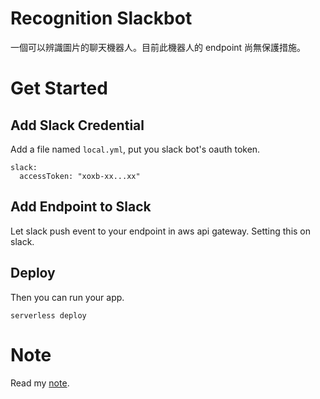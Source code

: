 # Recognition Slackbot
一個可以辨識圖片的聊天機器人。目前此機器人的 endpoint 尚無保護措施。

# Get Started
## Add Slack Credential
Add a file named `local.yml`, put you slack bot's oauth token.
```
slack:
  accessToken: "xoxb-xx...xx"
```

## Add Endpoint to Slack
Let slack push event to your endpoint in aws api gateway. Setting this on slack.

## Deploy 
Then you can run your app.
```
serverless deploy
```

# Note
Read my [note](docs/note.md).